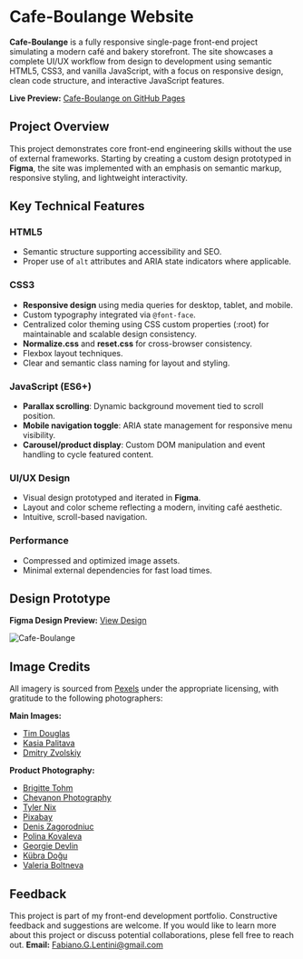 # Cafe-Boulange Website

**Cafe-Boulange** is a fully responsive single-page front-end project simulating a modern café and bakery storefront. The site showcases a complete UI/UX workflow from design to development using semantic HTML5, CSS3, and vanilla JavaScript, with a focus on responsive design, clean code structure, and interactive JavaScript features.

**Live Preview:** [Cafe-Boulange on GitHub Pages]([https://fabianoglentini.github.io/Website_Coffee_Backery/](https://cafe-backery-demo.netlify.app/))

## Project Overview

This project demonstrates core front-end engineering skills without the use of external frameworks. Starting by creating a custom design prototyped in **Figma**, the site was implemented with an emphasis on semantic markup, responsive styling, and lightweight interactivity.

## Key Technical Features

### HTML5

* Semantic structure supporting accessibility and SEO.
* Proper use of `alt` attributes and ARIA state indicators where applicable.

### CSS3

* **Responsive design** using media queries for desktop, tablet, and mobile.
* Custom typography integrated via `@font-face`.
* Centralized color theming using CSS custom properties (:root) for maintainable and scalable design consistency.
* **Normalize.css** and **reset.css** for cross-browser consistency.
* Flexbox layout techniques.
* Clear and semantic class naming for layout and styling.

### JavaScript (ES6+)

* **Parallax scrolling**: Dynamic background movement tied to scroll position.
* **Mobile navigation toggle**: ARIA state management for responsive menu visibility.
* **Carousel/product display**: Custom DOM manipulation and event handling to cycle featured content.

### UI/UX Design

* Visual design prototyped and iterated in **Figma**.
* Layout and color scheme reflecting a modern, inviting café aesthetic.
* Intuitive, scroll-based navigation.

### Performance

* Compressed and optimized image assets.
* Minimal external dependencies for fast load times.

## Design Prototype

**Figma Design Preview:**
[View Design](https://github.com/FabianoGLentini/Website_Coffee_Backery/blob/main/Cafe%20Boulange%20Filled%20bg.png)

![Cafe-Boulange](https://github.com/FabianoGLentini/Website_Coffee_Backery/blob/main/Cafe%20Boulange%20Filled%20bg.png)

## Image Credits

All imagery is sourced from [Pexels](https://www.pexels.com/) under the appropriate licensing, with gratitude to the following photographers:

**Main Images:**
- [Tim Douglas](https://www.pexels.com/@tim-douglas/)
- [Kasia Palitava](https://www.pexels.com/@kasia-palitava-132623147/)
- [Dmitry Zvolskiy](https://www.pexels.com/@zvolskiy/)

**Product Photography:**
- [Brigitte Tohm](https://www.pexels.com/@brigitte-tohm-36757/)
- [Chevanon Photography](https://www.pexels.com/@chevanon/)
- [Tyler Nix](https://www.pexels.com/@tyler-nix-1259808/)
- [Pixabay](https://www.pexels.com/@pixabay/)
- [Denis Zagorodniuc](https://www.pexels.com/@imdennyz/)
- [Polina Kovaleva](https://www.pexels.com/@polina-kovaleva/)
- [Georgie Devlin](https://www.pexels.com/@georgie-devlin-76906720/)
- [Kübra Doğu](https://www.pexels.com/@kubra-dogu-80605500/)
- [Valeria Boltneva](https://www.pexels.com/@valeriya/)

## Feedback

This project is part of my front-end development portfolio. Constructive feedback and suggestions are welcome. If you would like to learn more about this project or discuss potential collaborations, plese fell free to reach out.
**Email:** Fabiano.G.Lentini@gmail.com
